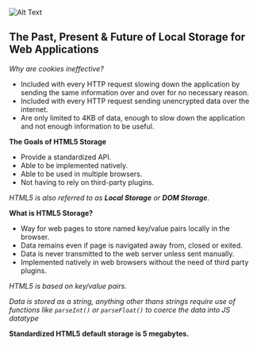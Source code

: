 ![Alt Text](https://p0.pxfuel.com/preview/920/519/697/abstract-php-c-analytics.jpg)


## The Past, Present & Future of Local Storage for Web Applications

*Why are cookies ineffective?*

- Included with every HTTP request slowing down the application by sending the same information over and over for no necessary reason.
- Included with every HTTP request sending unencrypted data over the internet.
- Are only limited to 4KB of data, enough to slow down the application and not enough information to be useful.

**The Goals of HTML5 Storage**

- Provide a standardized API.
- Able to be implemented natively. 
- Able to be used in multiple browsers.
- Not having to rely on third-party plugins.

*HTML5 is also referred to as **Local Storage** or **DOM Storage**.*

**What is HTML5 Storage?**

- Way for web pages to store named key/value pairs locally in the browser.
- Data remains even if page is navigated away from, closed or exited.
- Data is never transmitted to the web server unless sent manually.
- Implemented natively in web browsers without the need of third party plugins.

*HTML5 is based on key/value pairs.*

*Data is stored as a string, anything other thans strings require use of functions like `parseInt()` or `parseFloat()` to coerce the data into JS datatype*

**Standardized HTML5 default storage is 5 megabytes.**

